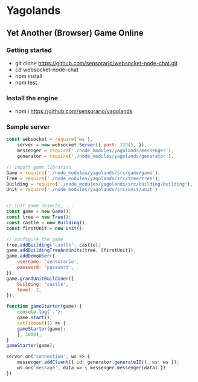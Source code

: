 # Yagolands

## Yet Another (Browser) Game Online

### Getting started

 - git clone https://github.com/sensorario/websocket-node-chat.git
 - cd websocket-node-chat
 - npm install
 - npm test

### Install the engine

 - npm i https://github.com/sensorario/yagolands

### Sample server

```javascript
const websocket = require('ws'),
    server = new websocket.Server({ port: 12345, }),
    messenger = require('./node_modules/yagolands/messenger'),
    generator = require('./node_modules/yagolands/generator'),

// import game libraries
Game = require('./node_modules/yagolands/src/game/game'),
Tree = require('./node_modules/yagolands/src/tree/tree'),
Building = require('./node_modules/yagolands/src/building/building'),
Unit = require('./node_modules/yagolands/src/unit/unit')


// init game objects, ...
const game = new Game();
const tree = new Tree();
const castle = new Building();
const firstUnit = new Unit();

// configure the game
tree.addBuilding('castle', castle);
game.addBuildingTreeAndUnits(tree, [firstUnit]);
game.addDemoUser({
    username: 'sensorario',
    password: 'password',
});
game.grandUnitBuildiner({
    building: 'castle',
    level: 2,
});

function gameStarter(game) {
    console.log('.');
    game.start();
    setTimeout(() => {
    gameStarter(game);
    }, 1000);
}
gameStarter(game);

server.on('connection', ws => {
    messenger.addClient({ id: generator.generateID(), ws: ws });
    ws.on('message', data => { messenger.messenger(data) })
})
```
